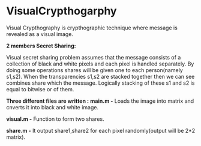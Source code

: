 # VisualCrypthogarphy
Visual Crypthography is crypthographic technique where message is revealed as a visual image.

**2 members Secret Sharing:**

Visual secret sharing problem assumes that the message consists of a collection of black and white pixels and each pixel is handled separately.
By doing some operations shares will be given one to each person(namely s1,s2).
When the transparencies s1,s2 are stacked together then we can see combines share which the message.
Logically stacking of these s1 and s2 is equal to bitwise or of them.

**Three different files are written :** 
**main.m -** Loads the image into matrix and cnverts it into black and white image.

**visual.m -** Function to form two shares.

**share.m -** It output share1,share2 for each pixel randomly(output will be 2*2 matrix).
